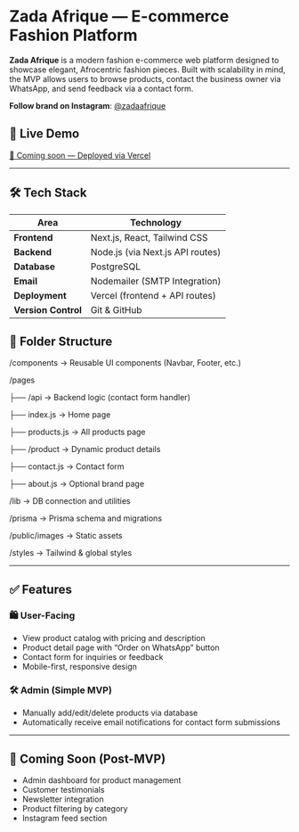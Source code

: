 # Zada Afrique — E-commerce Fashion Platform

**Zada Afrique** is a modern fashion e-commerce web platform designed to showcase elegant, Afrocentric fashion pieces. Built with scalability in mind, the MVP allows users to browse products, contact the business owner via WhatsApp, and send feedback via a contact form.

**Follow brand on Instagram**: [@zadaafrique](https://instagram.com/zadaafrique)

## 📸 Live Demo

[🔗 Coming soon — Deployed via Vercel](#)

---

## 🛠️ Tech Stack

| Area         | Technology                         |
|--------------|------------------------------------|
| **Frontend** | Next.js, React, Tailwind CSS       |
| **Backend**  | Node.js (via Next.js API routes)   |
| **Database** | PostgreSQL                         |
| **Email**    | Nodemailer (SMTP Integration)      |
| **Deployment** | Vercel (frontend + API routes)   |
| **Version Control** | Git & GitHub                |

## 📂 Folder Structure

/components → Reusable UI components (Navbar, Footer, etc.)

/pages

├── /api → Backend logic (contact form handler)

├── index.js → Home page

├── products.js → All products page

├── /product → Dynamic product details

├── contact.js → Contact form

├── about.js → Optional brand page

/lib → DB connection and utilities

/prisma → Prisma schema and migrations

/public/images → Static assets

/styles → Tailwind & global styles

---

## ✅ Features

### 🛍️ User-Facing
- View product catalog with pricing and description
- Product detail page with “Order on WhatsApp” button
- Contact form for inquiries or feedback
- Mobile-first, responsive design

### 🛠️ Admin (Simple MVP)
- Manually add/edit/delete products via database
- Automatically receive email notifications for contact form submissions

---

## 🚧 Coming Soon (Post-MVP)
- Admin dashboard for product management
- Customer testimonials
- Newsletter integration
- Product filtering by category
- Instagram feed section
